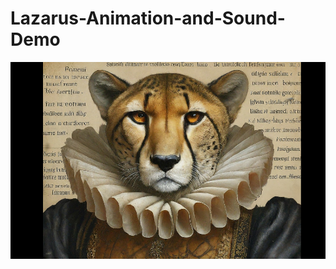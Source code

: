# Lazarus-Animation-and-Sound-Demo
![Lazarus Animation and Sound Demo](https://github.com/Aruna-Hewapathirane/Lazarus-Animation-and-Sound-Demo/blob/main/images/ruff.png?raw=true)
